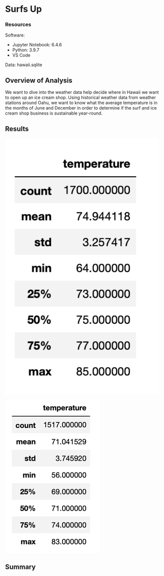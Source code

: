 # Surfs Up

### Resources

Software:

- Jupyter Notebook: 6.4.6
- Python: 3.9.7
- VS Code

Data: hawaii.sqlite

## Overview of Analysis

We want to dive into the weather data help decide where in Hawaii we want to open up an ice cream shop. Using historical weather data from weather stations around Oahu, we want to know what the average temperature is in the months of June and December in order to determine if the surf and ice cream shop business is sustainable year-round.

## Results

<img src="https://github.com/brown-rox20/surfs_up/blob/main/June%20Temps%20Description.png" alt="June Temps Description.png"
width="500">

<img src="https://github.com/brown-rox20/surfs_up/blob/main/December%20Temps%20Description.png" alt="December Temps Description.png">

## Summary
